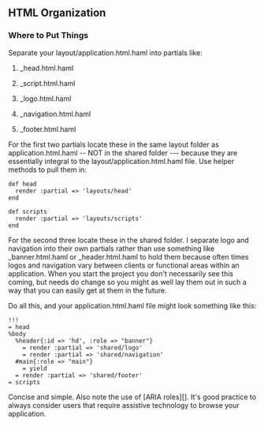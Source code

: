 HTML Organization
-----------------

### Where to Put Things

Separate your layout/application.html.haml into partials like:

1. _head.html.haml
2. _script.html.haml
    
3. _logo.html.haml
4. _navigation.html.haml
5. _footer.html.haml

For the first two partials locate these in the same layout folder as application.html.haml -- NOT in the shared folder --- because they are essentially integral to the layout/application.html.haml file. Use helper methods to pull them in:

    def head
      render :partial => 'layouts/head'
    end
    
    def scripts
      render :partial => 'layouts/scripts'
    end

For the second three locate these in the shared folder. I separate logo and navigation into their own partials rather than use something like _banner.html.haml or _header.html.haml to hold them because often times logos and navigation vary between clients or functional areas within an application. When you start  the project you don't necessarily see this coming, but needs do change so you might as well lay them out in such a way that you can easily get at them in the future.

Do all this, and your application.html.haml file might look something like this:

    !!!
    = head
    %body
      %header{:id => 'hd', :role => "banner"}
        = render :partial => 'shared/logo'
        = render :partial => 'shared/navigation'
      #main{:role => "main"}
        = yield
      = render :partial => 'shared/footer'
    = scripts

Concise and simple. Also note the use of [ARIA roles][]. It's good practice to always consider users that require assistive technology to browse your application.
